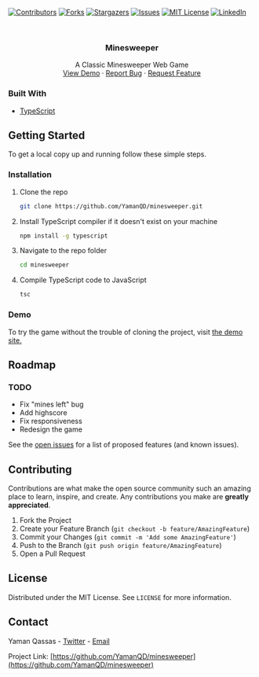 [![Contributors][contributors-shield]][contributors-url]
[![Forks][forks-shield]][forks-url]
[![Stargazers][stars-shield]][stars-url]
[![Issues][issues-shield]][issues-url]
[![MIT License][license-shield]][license-url]
[![LinkedIn][linkedin-shield]][linkedin-url]


<br />
<p align="center">
  <h3 align="center">Minesweeper</h3>

  <p align="center">
    A Classic Minesweeper Web Game
    <br />
    <a href="http://yaman.muhajreen.net/minesweeper">View Demo</a>
    ·
    <a href="https://github.com/YamanQD/minesweeper/issues">Report Bug</a>
    ·
    <a href="https://github.com/YamanQD/minesweeper/issues">Request Feature</a>
  </p>
</p>

### Built With

* [TypeScript](https://www.typescriptlang.org)


<!-- GETTING STARTED -->
## Getting Started

To get a local copy up and running follow these simple steps.

### Installation

1. Clone the repo
   ```sh
   git clone https://github.com/YamanQD/minesweeper.git
   ```
2. Install TypeScript compiler if it doesn't exist on your machine
   ```sh
   npm install -g typescript
   ```
3. Navigate to the repo folder
   ```sh
   cd minesweeper
   ```

4. Compile TypeScript code to JavaScript
    ```sh
    tsc
    ```


### Demo

To try the game without the trouble of cloning the project, visit [the demo site.](http://yaman.muhajreen.net/minesweeper)


<!-- ROADMAP -->
## Roadmap

### TODO

- Fix "mines left" bug
- Add highscore
- Fix responsiveness
- Redesign the game

See the [open issues](https://github.com/YamanQD/minesweeper/issues) for a list of proposed features (and known issues).


<!-- CONTRIBUTING -->
## Contributing

Contributions are what make the open source community such an amazing place to learn, inspire, and create. Any contributions you make are **greatly appreciated**.

1. Fork the Project
2. Create your Feature Branch (`git checkout -b feature/AmazingFeature`)
3. Commit your Changes (`git commit -m 'Add some AmazingFeature'`)
4. Push to the Branch (`git push origin feature/AmazingFeature`)
5. Open a Pull Request


<!-- LICENSE -->
## License

Distributed under the MIT License. See `LICENSE` for more information.



<!-- CONTACT -->
## Contact

Yaman Qassas - [Twitter](https://twitter.com/YamanQassas) - [Email](mailto:yaman102011@gmail.com)

Project Link: [https://github.com/YamanQD/minesweeper](https://github.com/YamanQD/minesweeper)



<!-- MARKDOWN LINKS & IMAGES -->
<!-- https://www.markdownguide.org/basic-syntax/#reference-style-links -->
[contributors-shield]: https://img.shields.io/github/contributors/YamanQD/minesweeper.svg?style=for-the-badge
[contributors-url]: https://github.com/YamanQD/minesweeper/graphs/contributors
[forks-shield]: https://img.shields.io/github/forks/YamanQD/minesweeper.svg?style=for-the-badge
[forks-url]: https://github.com/YamanQD/minesweeper/network/members
[stars-shield]: https://img.shields.io/github/stars/YamanQD/minesweeper.svg?style=for-the-badge
[stars-url]: https://github.com/YamanQD/minesweeper/stargazers
[issues-shield]: https://img.shields.io/github/issues/YamanQD/minesweeper.svg?style=for-the-badge
[issues-url]: https://github.com/YamanQD/minesweeper/issues
[license-shield]: https://img.shields.io/github/license/YamanQD/minesweeper.svg?style=for-the-badge
[license-url]: https://github.com/YamanQD/minesweeper/blob/main/LICENSE
[linkedin-shield]: https://img.shields.io/badge/-LinkedIn-black.svg?style=for-the-badge&logo=linkedin&colorB=555
[linkedin-url]: https://linkedin.com/in/yaman-qassas